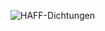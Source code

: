 ![HAFF-Dichtungen](https://github-readme-stats.vercel.app/api?username=HAFF-Dichtungen&show_icons=true)



